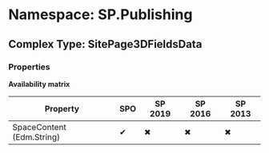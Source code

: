 # Namespace: SP.Publishing

## Complex Type: SitePage3DFieldsData

### Properties

**Availability matrix**

Property | SPO | SP 2019 | SP 2016 | SP 2013
----------|-----|---------|---------|--------
SpaceContent (Edm.String) | ✔ | ✖ | ✖ | ✖
